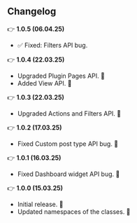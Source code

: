 ## Changelog

👉 **1.0.5 (06.04.25)**

- ✅ Fixed: Filters API bug.

👉 **1.0.4 (22.03.25)**

- Upgraded Plugin Pages API. 🙌
- Added View API. 🎉

👉 **1.0.3 (22.03.25)**

- Upgraded Actions and Filters API. 🙌

👉 **1.0.2 (17.03.25)**

- Fixed Custom post type API bug. 🐞

👉 **1.0.1 (16.03.25)**

- Fixed Dashboard widget API bug. 🐞

👉 **1.0.0 (15.03.25)**

- Initial release. 🚀
- Updated namespaces of the classes. 🙌
